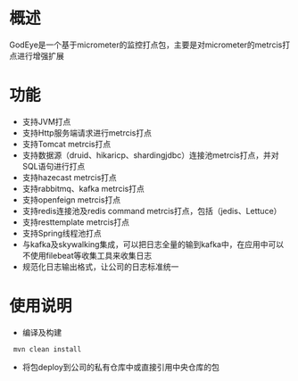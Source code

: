 # 概述

GodEye是一个基于micrometer的监控打点包，主要是对micrometer的metrcis打点进行增强扩展

# 功能
* 支持JVM打点
* 支持Http服务端请求进行metrcis打点
* 支持Tomcat metrcis打点
* 支持数据源（druid、hikaricp、shardingjdbc）连接池metrcis打点，并对SQL语句进行打点
* 支持hazecast metrcis打点
* 支持rabbitmq、kafka metrcis打点
* 支持openfeign metrcis打点
* 支持redis连接池及redis command metrcis打点，包括（jedis、Lettuce）
* 支持resttemplate metrcis打点
* 支持Spring线程池打点
* 与kafka及skywalking集成，可以把日志全量的输到kafka中，在应用中可以不使用filebeat等收集工具来收集日志
* 规范化日志输出格式，让公司的日志标准统一

# 使用说明

  * 编译及构建
 
  ```
   mvn clean install
  ```

  * 将包deploy到公司的私有仓库中或直接引用中央仓库的包
